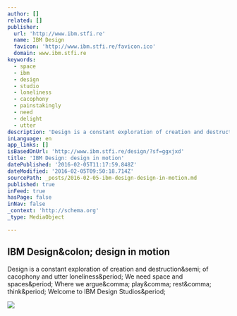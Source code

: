 ```yaml
---
author: []
related: []
publisher:
  url: 'http://www.ibm.stfi.re'
  name: IBM Design
  favicon: 'http://www.ibm.stfi.re/favicon.ico'
  domain: www.ibm.stfi.re
keywords:
  - space
  - ibm
  - design
  - studio
  - loneliness
  - cacophony
  - painstakingly
  - need
  - delight
  - utter
description: 'Design is a constant exploration of creation and destruction; of cacophony and utter loneliness. We need space and spaces. Where we argue, play, rest, think. Welcome to IBM Design Studios.'
inLanguage: en
app_links: []
isBasedOnUrl: 'http://www.ibm.stfi.re/design/?sf=ggxjxd'
title: 'IBM Design: design in motion'
datePublished: '2016-02-05T11:17:59.848Z'
dateModified: '2016-02-05T09:50:18.714Z'
sourcePath: _posts/2016-02-05-ibm-design-design-in-motion.md
published: true
inFeed: true
hasPage: false
inNav: false
_context: 'http://schema.org'
_type: MediaObject

---
```

<article style=""><h1>IBM Design&amp;colon; design in motion</h1><p>Design is a constant exploration of creation and destruction&amp;semi; of cacophony and utter loneliness&amp;period; We need space and spaces&amp;period; Where we argue&amp;comma; play&amp;comma; rest&amp;comma; think&amp;period; Welcome to IBM Design Studios&amp;period;</p><img src="http://www.ibm.stfi.re/design/build/resources/images/work/thinking-hands.jpg" /></article>